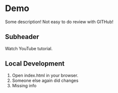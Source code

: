 # Demo

Some description!
Not easy to do review with GITHub!

## Subheader

Watch YouTube tutorial.

## Local Development

1. Open index.html in your browser.
2. Someone else again did changes
3. Missing info
